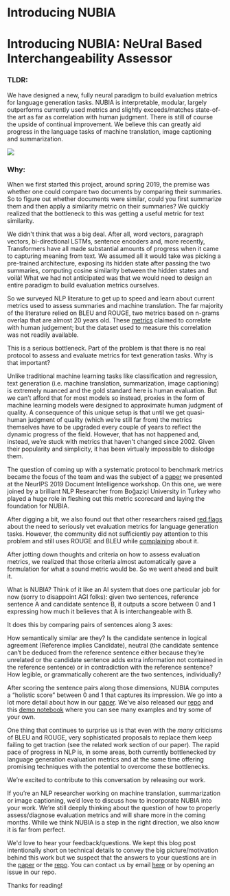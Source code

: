 # Introducing NUBIA

# Introducing NUBIA: NeUral Based Interchangeability Assessor

### TLDR: 

We have designed a new, fully neural paradigm to build evaluation metrics for language generation tasks. NUBIA is interpretable, modular, largely outperforms currently used metrics and slightly exceeds/matches state-of-the art as far as correlation with human judgment. There is still of course the upside of continual improvement. We believe this can greatly aid progress in the language tasks of machine translation, image captioning and summarization.

![](https://wl-research.github.io/blog/images/birds-nubia.png)


### Why: 

When we first started this project, around spring 2019, the premise was whether one could compare two documents by comparing their summaries. So to figure out whether documents were similar, could you first summarize them and then apply a similarity metric on their summaries? We quickly realized that the bottleneck to this was getting a useful metric for text similarity.  

We didn't think that was a big deal. After all, word vectors, paragraph vectors, bi-directional LSTMs, sentence encoders and, more recently, Transformers have all made substantial amounts of progress when it came to capturing meaning from text. We assumed all it would take was picking a pre-trained architecture, exposing its hidden state after passing the two summaries, computing cosine similarity between the hidden states and voilà! What we had not anticipated was that we would need to design an entire paradigm to build evaluation metrics ourselves.

So we surveyed NLP literature to get up to speed and learn about current metrics used to assess summaries and machine translation. The far majority of the literature relied on BLEU and ROUGE, two metrics based on n-grams overlap that are almost 20 years old. These [metrics](https://en.wikipedia.org/wiki/BLEU) claimed to correlate with human judgement; but the dataset used to measure this correlation was not readily available. 

This is a serious bottleneck. Part of the problem is that there is no real protocol to assess and evaluate metrics for text generation tasks. Why is that important?

Unlike traditional machine learning tasks like classification and regression, text generation (i.e. machine translation, summarization, image captioning) is extremely nuanced and the gold standard here is human evaluation. But we can’t afford that for most models so instead, proxies in the form of machine learning models were designed to approximate human judgment of quality. A consequence of this unique setup is that until we get quasi-human judgment of quality (which we’re still far from) the metrics themselves have to be upgraded every couple of years to reflect the dynamic progress of the field. However, that has not happened and, instead, we’re stuck with metrics that haven't changed since 2002. Given their popularity and simplicity, it has been virtually impossible to dislodge them. 

The question of coming up with a systematic protocol to benchmark metrics became the focus of the team and was the subject of a [paper](https://openreview.net/forum?id=S1xkQac9LB) we presented at the NeurIPS 2019 Document Intelligence workshop. On this one, we were joined by a brilliant NLP Researcher from Boğaziçi University in Turkey who played a huge role in fleshing out this metric scorecard and laying the foundation for NUBIA.

After digging a bit, we also found out that other researchers raised [red flags](https://www.aclweb.org/anthology/P16-1182/) about the need to seriously vet evaluation metrics for language generation tasks. However, the community did not sufficiently pay attention to this problem and still uses ROUGE and BLEU while [complaining](https://twitter.com/ylecun/status/1161900853349048320?lang=en) about it. 

After jotting down thoughts and criteria on how to assess evaluation metrics, we realized that those criteria almost automatically gave a formulation for what a sound metric would be. So we went ahead and built it. 

What is NUBIA? Think of it like an AI system that does one particular job for now (sorry to disappoint AGI folks): given two sentences, reference sentence A and candidate sentence B, it outputs a score between 0 and 1 expressing how much it believes that A is interchangeable with B. 

It does this by comparing pairs of sentences along 3 axes: 

How semantically similar are they?
Is the candidate sentence in logical agreement (Reference implies Candidate), neutral (the candidate sentence can’t be deduced from the reference sentence either because they’re unrelated or the candidate sentence adds extra information not contained in the reference sentence) or in contradiction with the reference sentence?
How legible, or grammatically coherent are the two sentences, individually?

After scoring the sentence pairs along those dimensions, NUBIA computes a “holistic score” between 0 and 1 that captures its impression. We go into a lot more detail about how in our [paper](https://arxiv.org/abs/2004.14667). We've also released our [repo](https://github.com/wl-research/nubia) and this [demo notebook](https://colab.research.google.com/drive/1_K8pOB8fRRnkBPwlcmvUNHgCr4ur8rFg) where you can see many examples and try some of your own.

One thing that continues to surprise us is that even with the *many* criticisms of BLEU and ROUGE, very sophisticated proposals to replace them keep failing to get traction (see the related work section of our paper). The rapid pace of progress in NLP is, in some areas, both currently bottlenecked by language generation evaluation metrics and at the same time offering promising techniques with the potential to overcome these bottlenecks.

We’re excited to contribute to this conversation by releasing our work. 

If you’re an NLP researcher working on machine translation, summarization or image captioning, we’d love to discuss how to incorporate NUBIA into your work. We’re still deeply thinking about the question of how to properly assess/diagnose evaluation metrics and will share more in the coming months. While we think NUBIA is a step in the right direction, we also know it is far from perfect.

We'd love to hear your feedback/questions. We kept this blog post intentionally short on technical details to convey the big picture/motivation behind this work but we suspect that the answers to your questions are in the [paper](https://arxiv.org/abs/2004.14667) or the [repo](https://github.com/wl-research/nubia). You can contact us by email [here](mailto:hassanmohamed@alum.mit.edu) or by opening an issue in our repo.

Thanks for reading!
